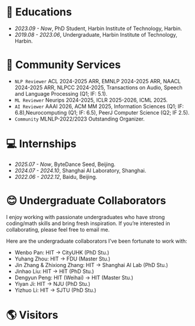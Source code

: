 
# 📖 Educations
- *2023.09 - Now*, PhD Student, Harbin Institute of Technology, Harbin.
- *2019.08 - 2023.06*, Undergraduate, Harbin Institute of Technology, Harbin.

# 🤗 Community Services
- `NLP Reviewer` ACL 2024-2025 ARR, EMNLP 2024-2025 ARR, NAACL 2024-2025 ARR, NLPCC 2024-2025, Transactions on Audio, Speech and Language Processing (Q1; IF: 5.1).
- `ML Reviewer` Neurips 2024-2025, ICLR 2025-2026, ICML 2025.
- `AI Reviewer` AAAI 2026, ACM MM 2025, Information Sciences (Q1; IF: 6.8),Neurocomputing (Q1; IF: 6.5), PeerJ Computer Science (Q2; IF 2.5). 
- `Community` MLNLP-2022/2023 Outstanding Organizer.

# 💻 Internships
- *2025.07 - Now*, ByteDance Seed, Beijing.
- *2024.07 - 2024.10*, Shanghai AI Laboratory, Shanghai.
- *2022.06 - 2022.12*, Baidu, Beijing.

# 😊 Undergraduate Collaborators
I enjoy working with passionate undergraduates who have strong coding/math skills and bring fresh inspiration. If you’re interested in collaborating, please feel free to email me.

Here are the undergraduate collaborators I’ve been fortunate to work with:
- Wenbo Pan: HIT -> CityUHK (PhD Stu.)
- Yuhang Zhou: HIT -> FDU (Master Stu.)
- Jin Zhang & Zhixiong Zhang: HIT -> Shanghai AI Lab (PhD Stu.)
- Jinhao Liu: HIT -> HIT (PhD Stu.)
- Dengyun Peng: HIT (Weihai) -> HIT (Master Stu.)
- Yiyan Ji: HIT -> NJU (PhD Stu.)
- Yizhuo Li: HIT -> SJTU (PhD Stu.)

# 🌎 Visitors
<script type="text/javascript" id="mapmyvisitors" src="//mapmyvisitors.com/map.js?d=sG3QzVe4peiRhfckvRA21YTB0RhIN4efoodwcdnU0ys&cl=ffffff&w=a"></script>